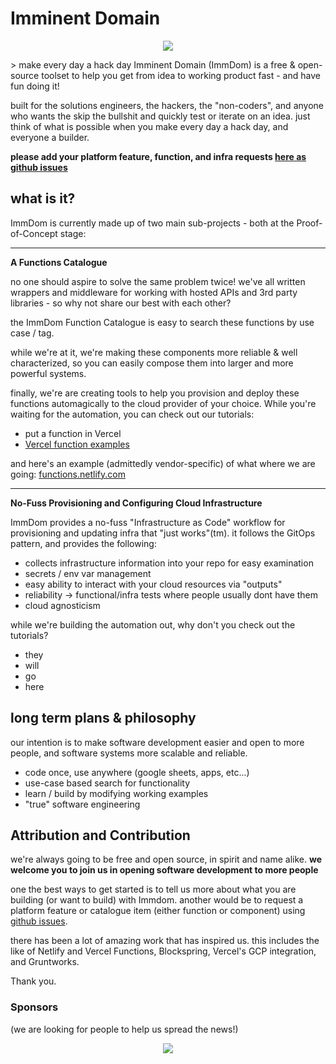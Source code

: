 # Imminent Domain

<p align="center">
  <img src="_assets/thinker.png" />
</p>
    > make every day a hack day
Imminent Domain (ImmDom) is a free & open-source toolset to help you get from idea to working product fast - and have fun doing it!

built for the solutions engineers, the hackers, the "non-coders", and anyone who wants the skip the bullshit and quickly test or iterate on an idea. just think of what is possible when you make every day a hack day, and everyone a builder.

**please add your platform feature, function, and infra requests [here as github issues](https://github.com/ImminentDomain/foundation)**

## what is it?

ImmDom is currently made up of two main sub-projects - both at the Proof-of-Concept stage:

---
**A Functions Catalogue**

no one should aspire to solve the same problem twice! we've all written wrappers and middleware for working with hosted APIs and 3rd party libraries - so why not share our best with each other?

the ImmDom Function Catalogue is easy to search these functions by use case / tag.

while we're at it, we're making these components more reliable & well characterized, so you can easily compose them into larger and more powerful systems.

finally, we're are creating tools to help you provision and deploy these functions automagically to the cloud provider of your choice.
While you're waiting for the automation, you can check out our tutorials:
* put a function in Vercel
* [Vercel function examples](https://functions.immdom.com)

and here's an example (admittedly vendor-specific) of what where we are going:
[functions.netlify.com](https://functions.netlify.com)

---
**No-Fuss Provisioning and Configuring Cloud Infrastructure**

ImmDom provides a no-fuss "Infrastructure as Code" workflow for provisioning and updating infra that "just works"(tm).
it follows the GitOps pattern, and provides the following:
* collects infrastructure information into your repo for easy examination
* secrets / env var management
* easy ability to interact with your cloud resources via "outputs"
* reliability -> functional/infra tests where people usually dont have them
* cloud agnosticism

while we're building the automation out, why don't you check out the tutorials?
* they
* will
* go
* here

## long term plans & philosophy
our intention is to make software development easier and open to more people, and software systems more scalable and reliable.

- code once, use anywhere (google sheets, apps, etc...)
- use-case based search for functionality
- learn / build by modifying working examples
- "true" software engineering


## Attribution and Contribution
we're always going to be free and open source, in spirit and name alike.
**we welcome you to join us in opening software development to more people**

one the best ways to get started is to tell us more about what you are building (or want to build) with Immdom. another would be to request a platform feature or catalogue item (either function or component) using [github issues](https://github.com/ImminentDomain/foundation).

there has been a lot of amazing work that has inspired us. this includes the like of Netlify and Vercel Functions, Blockspring,
Vercel's GCP integration, and Gruntworks.

Thank you.

### Sponsors

(we are looking for people to help us spread the news!)

<p align="center">
  <img src="_assets/irregular_engineering.png" />
</p>